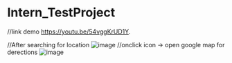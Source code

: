 # Intern_TestProject
//link demo 
https://youtu.be/54vggKrUD1Y.

//After searching for location
![image](https://github.com/HoangLong180903/Intern_TestProject/assets/118257963/ebbcd799-0798-4fb1-911a-db2e855adcf7)
//onclick icon -> open google map for derections
![image](https://github.com/HoangLong180903/Intern_TestProject/assets/118257963/b36a6471-64e0-4b8a-ba09-89cb4f1f12e6)

